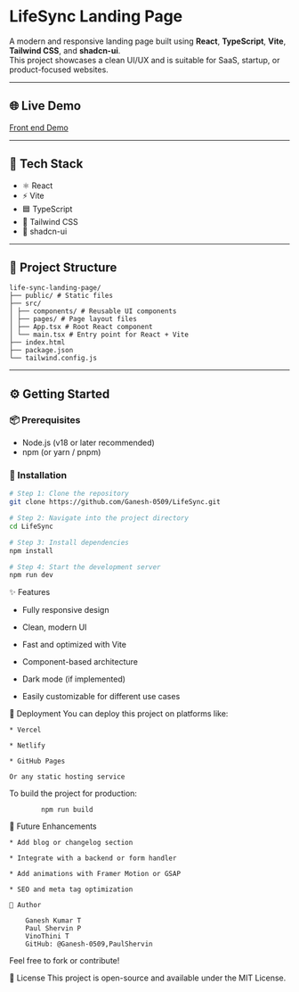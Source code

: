 # LifeSync Landing Page

A modern and responsive landing page built using **React**, **TypeScript**, **Vite**, **Tailwind CSS**, and **shadcn-ui**.  
This project showcases a clean UI/UX and is suitable for SaaS, startup, or product-focused websites.

---

## 🌐 Live Demo

[Front end Demo](https://ganesh-0509.github.io/LifeSync/)

---

## 🚀 Tech Stack

- ⚛️ React  
- ⚡ Vite  
- 🟦 TypeScript  
- 🎨 Tailwind CSS  
- 🧩 shadcn-ui

---

## 📁 Project Structure

    life-sync-landing-page/
    ├── public/ # Static files
    ├── src/
    │ ├── components/ # Reusable UI components
    │ ├── pages/ # Page layout files
    │ ├── App.tsx # Root React component
    │ └── main.tsx # Entry point for React + Vite
    ├── index.html
    ├── package.json
    └── tailwind.config.js


---

## ⚙️ Getting Started

### 📦 Prerequisites

- Node.js (v18 or later recommended)
- npm (or yarn / pnpm)

### 🔧 Installation

```bash
# Step 1: Clone the repository
git clone https://github.com/Ganesh-0509/LifeSync.git

# Step 2: Navigate into the project directory
cd LifeSync

# Step 3: Install dependencies
npm install

# Step 4: Start the development server
npm run dev

```
✨ Features
   * Fully responsive design

   * Clean, modern UI

   * Fast and optimized with Vite

   * Component-based architecture

   * Dark mode (if implemented)

   * Easily customizable for different use cases

🚢 Deployment
You can deploy this project on platforms like:

    * Vercel

    * Netlify

    * GitHub Pages

    Or any static hosting service

To build the project for production:
```
        npm run build
```
🧠 Future Enhancements

    * Add blog or changelog section

    * Integrate with a backend or form handler

    * Add animations with Framer Motion or GSAP

    * SEO and meta tag optimization
```
👤 Author

    Ganesh Kumar T
    Paul Shervin P
    VinoThini T
    GitHub: @Ganesh-0509,PaulShervin

```
Feel free to fork or contribute!

📄 License
This project is open-source and available under the MIT License.

